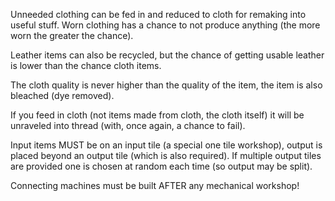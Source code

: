 
Unneeded clothing can be fed in and reduced to cloth for remaking into useful stuff.
Worn clothing has a chance to not produce anything (the more worn the greater the chance).

Leather items can also be recycled, but the chance of getting usable leather is lower
than the chance cloth items.

The cloth quality is never higher than the quality of the item, the item is also bleached
(dye removed).

If you feed in cloth (not items made from cloth, the cloth itself) it will be unraveled
into thread (with, once again, a chance to fail).

Input items MUST be on an input tile (a special one tile workshop), output is placed
beyond an output tile (which is also required). If multiple output tiles are provided
one is chosen at random each time (so output may be split).

Connecting machines must be built AFTER any mechanical workshop!
